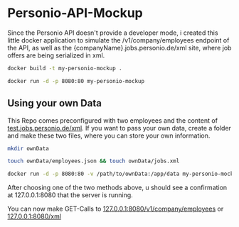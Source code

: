 # Personio-API-Mockup #

Since the Personio API doesn't provide a developer mode, i created this little docker application to simulate the /v1/company/employees endpoint of the API, as well as the {companyName}.jobs.personio.de/xml site, where job offers are being serialized in xml.

```sh
docker build -t my-personio-mockup .

docker run -d -p 8080:80 my-personio-mockup
```

## Using your own Data

This Repo comes preconfigured with two employees and the content of [test.jobs.personio.de/xml](https://test.jobs.personio.de/xml). If you want to pass your own data, create a folder and make these two files, where you can store your own information.

```sh
mkdir ownData

touch ownData/employees.json && touch ownData/jobs.xml

docker run -d -p 8080:80 -v /path/to/ownData:/app/data my-personio-mockup
```

After choosing one of the two methods above, u should see a confirmation at 127.0.0.1:8080 that the server is running.

You can now make GET-Calls to [127.0.0.1:8080/v1/company/employees](http://127.0.0.1:8080/v1/company/employees) or [127.0.0.1:8080/xml](http://127.0.0.1:8080/xml)